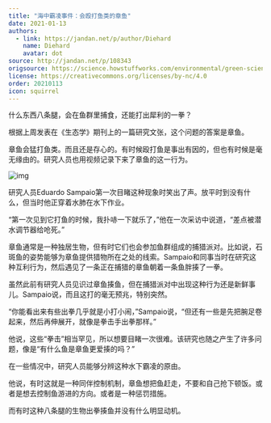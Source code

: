 ```yaml
---
title: "海中霸凌事件：会殴打鱼类的章鱼"
date: 2021-01-13
authors:
  - link: https://jandan.net/p/author/Diehard
    name: Diehard
    avatar: dot
source: http://jandan.net/p/108343
origsource: https://science.howstuffworks.com/environmental/green-science/beavers-permafrost-climate-change.htm
license: https://creativecommons.org/licenses/by-nc/4.0
order: 20210113
icon: squirrel
---
```


什么东西八条腿，会在鱼群里捕食，还能打出犀利的一拳？

根据上周发表在《生态学》期刊上的一篇研究文张，这个问题的答案是章鱼。

章鱼会猛打鱼类。而且还是存心的。有时候殴打鱼是事出有因的，但也有时候是毫无缘由的。研究人员也用视频记录下来了章鱼的这一行为。

![img](media/108343_01.gif)

研究人员Eduardo Sampaio第一次目睹这种现象时笑出了声。放平时到没有什么，但当时他正穿着水肺在水下作业。

“第一次见到它打鱼的时候，我扑哧一下就乐了，”他在一次采访中说道，“差点被潜水调节器给呛死。”

章鱼通常是一种独居生物，但有时它们也会参加鱼群组成的捕猎派对。比如说，石斑鱼的姿势能够为章鱼提供猎物所在之处的线索。Sampaio和同事当时在研究这种互利行为，然后遇见了一条正在捕猎的章鱼朝着一条鱼胖揍了一拳。

虽然此前有研究人员见识过章鱼揍鱼，但在捕猎派对中出现这种行为还是新鲜事儿。Sampaio说，而且这打的毫无预兆，特别突然。

“你能看出来有些出拳几乎就是小打小闹，”Sampaio说，“但还有一些是先把腕足卷起来，然后再伸展开，就像是拳击手出拳那样。”

他说，这些“拳击”相当罕见，所以想要目睹一次很难。该研究也随之产生了许多问题，像是“有什么鱼是章鱼更爱揍的吗？”

在一些情况中，研究人员能够分辨这种水下霸凌的原由。

他说，有时这就是一种同伴控制机制，章鱼想把鱼赶走，不要和自己抢下顿饭。或者是想去控制鱼游进的方向。或者是一种惩罚措施。

而有时这种八条腿的生物出拳揍鱼并没有什么明显动机。